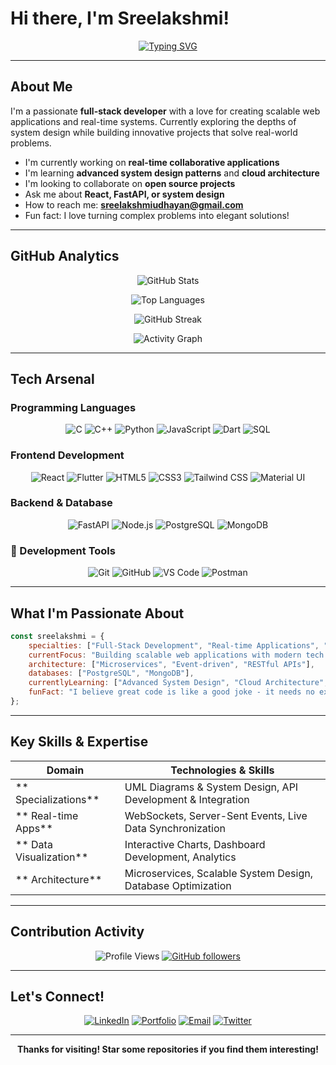 # Hi there, I'm Sreelakshmi! 

<div align="center">
  
[![Typing SVG](https://readme-typing-svg.herokuapp.com?font=Fira+Code&weight=500&size=24&pause=1000&color=9745F5&center=true&vCenter=true&width=600&lines=Full-Stack+Developer+%F0%9F%9A%80;Building+Real-time+Applications+%E2%9A%A1;System+Design+Enthusiast+%F0%9F%8F%97%EF%B8%8F;Always+Learning+Something+New+%F0%9F%93%9A)](https://git.io/typing-svg)

</div>

---

##  About Me

I'm a passionate **full-stack developer** with a love for creating scalable web applications and real-time systems. Currently exploring the depths of system design while building innovative projects that solve real-world problems.

-  I'm currently working on **real-time collaborative applications**
-  I'm learning **advanced system design patterns** and **cloud architecture**
-  I'm looking to collaborate on **open source projects**
-  Ask me about **React, FastAPI, or system design**
-  How to reach me: **sreelakshmiudhayan@gmail.com** 
-  Fun fact: I love turning complex problems into elegant solutions!

---

##  GitHub Analytics

<div align="center">
  
![GitHub Stats](https://github-readme-stats.vercel.app/api?username=sreelakshmi2312&show_icons=true&theme=tokyonight&hide_border=true&count_private=true)

![Top Languages](https://github-readme-stats.vercel.app/api/top-langs/?username=sreelakshmi2312&layout=compact&theme=tokyonight&hide_border=true&langs_count=8)

</div>

<div align="center">
  
![GitHub Streak](https://github-readme-streak-stats.herokuapp.com/?user=sreelakshmi2312&theme=tokyonight&hide_border=true)

</div>

<div align="center">
  
![Activity Graph](https://github-readme-activity-graph.vercel.app/graph?username=sreelakshmi2312&theme=tokyo-night&hide_border=true&radius=10)

</div>

---

##  Tech Arsenal

###  Programming Languages
<div align="center">

![C](https://img.shields.io/badge/C-00599C?style=for-the-badge&logo=c&logoColor=white)
![C++](https://img.shields.io/badge/C++-00599C?style=for-the-badge&logo=c%2B%2B&logoColor=white)
![Python](https://img.shields.io/badge/Python-FFD43B?style=for-the-badge&logo=python&logoColor=blue)
![JavaScript](https://img.shields.io/badge/JavaScript-F7DF1E?style=for-the-badge&logo=javascript&logoColor=black)
![Dart](https://img.shields.io/badge/Dart-0175C2?style=for-the-badge&logo=dart&logoColor=white)
![SQL](https://img.shields.io/badge/SQL-4479A1?style=for-the-badge&logo=mysql&logoColor=white)

</div>

###  Frontend Development
<div align="center">

![React](https://img.shields.io/badge/React-20232A?style=for-the-badge&logo=react&logoColor=61DAFB)
![Flutter](https://img.shields.io/badge/Flutter-02569B?style=for-the-badge&logo=flutter&logoColor=white)
![HTML5](https://img.shields.io/badge/HTML5-E34F26?style=for-the-badge&logo=html5&logoColor=white)
![CSS3](https://img.shields.io/badge/CSS3-1572B6?style=for-the-badge&logo=css3&logoColor=white)
![Tailwind CSS](https://img.shields.io/badge/Tailwind_CSS-38B2AC?style=for-the-badge&logo=tailwind-css&logoColor=white)
![Material UI](https://img.shields.io/badge/Material--UI-0081CB?style=for-the-badge&logo=material-ui&logoColor=white)

</div>

###  Backend & Database
<div align="center">

![FastAPI](https://img.shields.io/badge/FastAPI-005571?style=for-the-badge&logo=fastapi)
![Node.js](https://img.shields.io/badge/Node.js-43853D?style=for-the-badge&logo=node.js&logoColor=white)
![PostgreSQL](https://img.shields.io/badge/PostgreSQL-316192?style=for-the-badge&logo=postgresql&logoColor=white)
![MongoDB](https://img.shields.io/badge/MongoDB-4EA94B?style=for-the-badge&logo=mongodb&logoColor=white)

</div>

### 🔧 Development Tools
<div align="center">

![Git](https://img.shields.io/badge/Git-F05032?style=for-the-badge&logo=git&logoColor=white)
![GitHub](https://img.shields.io/badge/GitHub-100000?style=for-the-badge&logo=github&logoColor=white)
![VS Code](https://img.shields.io/badge/VS_Code-0078D4?style=for-the-badge&logo=visual%20studio%20code&logoColor=white)
![Postman](https://img.shields.io/badge/Postman-FF6C37?style=for-the-badge&logo=postman&logoColor=white)

</div>

---

##  What I'm Passionate About

```javascript
const sreelakshmi = {
    specialties: ["Full-Stack Development", "Real-time Applications", "System Design"],
    currentFocus: "Building scalable web applications with modern tech stack",
    architecture: ["Microservices", "Event-driven", "RESTful APIs"],
    databases: ["PostgreSQL", "MongoDB"],
    currentlyLearning: ["Advanced System Design", "Cloud Architecture", "DevOps"],
    funFact: "I believe great code is like a good joke - it needs no explanation! 😄"
};
```

---

##  Key Skills & Expertise

<div align="center">

| Domain | Technologies & Skills |
|--------|----------------------|
| ** Specializations** | UML Diagrams & System Design, API Development & Integration |
| ** Real-time Apps** | WebSockets, Server-Sent Events, Live Data Synchronization |
| ** Data Visualization** | Interactive Charts, Dashboard Development, Analytics |
| ** Architecture** | Microservices, Scalable System Design, Database Optimization |

</div>

---

##  Contribution Activity

<div align="center">

![Profile Views](https://komarev.com/ghpvc/?username=sreelakshmi2312&label=Profile%20views&color=9745f5&style=for-the-badge)
[![GitHub followers](https://img.shields.io/github/followers/sreelakshmi2312?label=Followers&style=for-the-badge&color=9745f5)](https://github.com/sreelakshmi2312)

</div>

---

##  Let's Connect!

<div align="center">

[![LinkedIn](https://img.shields.io/badge/LinkedIn-0077B5?style=for-the-badge&logo=linkedin&logoColor=white)]()
[![Portfolio](https://img.shields.io/badge/Portfolio-255E63?style=for-the-badge&logo=About.me&logoColor=white)]()
[![Email](https://img.shields.io/badge/Email-D14836?style=for-the-badge&logo=gmail&logoColor=white)]()
[![Twitter](https://img.shields.io/badge/Twitter-1DA1F2?style=for-the-badge&logo=twitter&logoColor=white)]()

</div>

---

<div align="center">
  


**Thanks for visiting!  Star some repositories if you find them interesting!**

</div>
